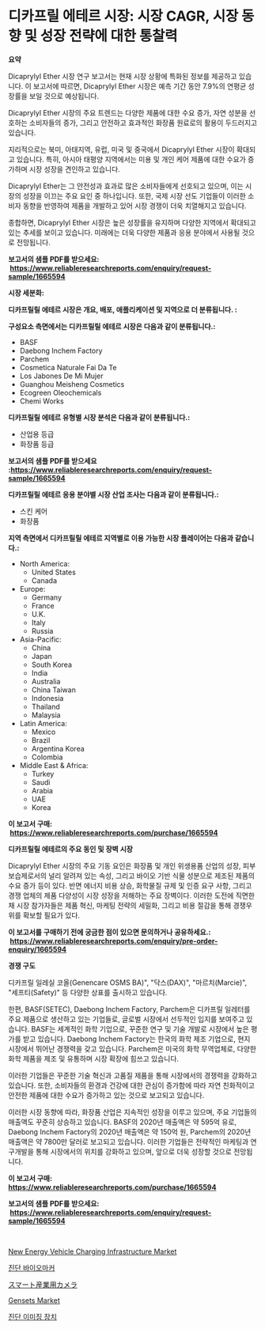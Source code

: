 <p><h1>디카프릴 에테르 시장: 시장 CAGR, 시장 동향 및 성장 전략에 대한 통찰력</h1></p><p><strong>요약</strong></p>
<p><p>Dicaprylyl Ether 시장 연구 보고서는 현재 시장 상황에 특화된 정보를 제공하고 있습니다. 이 보고서에 따르면, Dicaprylyl Ether 시장은 예측 기간 동안 7.9%의 연평균 성장률을 보일 것으로 예상됩니다.</p><p>Dicaprylyl Ether 시장의 주요 트렌드는 다양한 제품에 대한 수요 증가, 자연 성분을 선호하는 소비자들의 증가, 그리고 안전하고 효과적인 화장품 원료로의 활용이 두드러지고 있습니다.</p><p>지리적으로는 북미, 아태지역, 유럽, 미국 및 중국에서 Dicaprylyl Ether 시장이 확대되고 있습니다. 특히, 아시아 태평양 지역에서는 미용 및 개인 케어 제품에 대한 수요가 증가하며 시장 성장을 견인하고 있습니다.</p><p>Dicaprylyl Ether는 그 안전성과 효과로 많은 소비자들에게 선호되고 있으며, 이는 시장의 성장을 이끄는 주요 요인 중 하나입니다. 또한, 국제 시장 선도 기업들이 이러한 소비자 동향을 반영하여 제품을 개발하고 있어 시장 경쟁이 더욱 치열해지고 있습니다.</p><p>종합하면, Dicaprylyl Ether 시장은 높은 성장률을 유지하며 다양한 지역에서 확대되고 있는 추세를 보이고 있습니다. 미래에는 더욱 다양한 제품과 응용 분야에서 사용될 것으로 전망됩니다.</p></p>
<p><strong>보고서의 샘플 PDF를 받으세요: &nbsp;<a href="https://www.reliableresearchreports.com/enquiry/request-sample/1665594">https://www.reliableresearchreports.com/enquiry/request-sample/1665594</a></strong></p>
<p><strong>시장 세분화:</strong></p>
<p><strong> 디카프릴릴 에테르 시장은 개요, 배포, 애플리케이션 및 지역으로 더 분류됩니다. :</strong></p>
<p><strong>구성요소 측면에서는 디카프릴릴 에테르 시장은 다음과 같이 분류됩니다.:</strong></p>
<p><ul><li>BASF</li><li>Daebong Inchem Factory</li><li>Parchem</li><li>Cosmetica Naturale Fai Da Te</li><li>Los Jabones De Mi Mujer</li><li>Guanghou Meisheng Cosmetics</li><li>Ecogreen Oleochemicals</li><li>Chemi Works</li></ul></p>
<p><strong> 디카프릴릴 에테르 유형별 시장 분석은 다음과 같이 분류됩니다.:</strong></p>
<p><ul><li>산업용 등급</li><li>화장품 등급</li></ul></p>
<p><strong>보고서의 샘플 PDF를 받으세요 :<a href="https://www.reliableresearchreports.com/enquiry/request-sample/1665594">https://www.reliableresearchreports.com/enquiry/request-sample/1665594</a></strong></p>
<p><strong> 디카프릴릴 에테르 응용 분야별 시장 산업 조사는 다음과 같이 분류됩니다.:</strong></p>
<p><ul><li>스킨 케어</li><li>화장품</li></ul></p>
<p><strong>지역 측면에서 디카프릴릴 에테르 지역별로 이용 가능한 시장 플레이어는 다음과 같습니다.:</strong></p>
<p><ul>
    <li>
        North America:
        <ul>
            <li>United States</li>
            <li>Canada</li>
        </ul>
    </li>
    <li>
        Europe:
        <ul>
            <li>Germany</li>
            <li>France</li>
            <li>U.K.</li>
            <li>Italy</li>
            <li>Russia</li>
        </ul>
    </li>
    <li>
        Asia-Pacific:
        <ul>
            <li>China</li>
            <li>Japan</li>
            <li>South Korea</li>
            <li>India</li>
            <li>Australia</li>
            <li>China Taiwan</li>
            <li>Indonesia</li>
            <li>Thailand</li>
            <li>Malaysia</li>
        </ul>
    </li>
    <li>
        Latin America:
        <ul>
            <li>Mexico</li>
            <li>Brazil</li>
            <li>Argentina Korea</li>
            <li>Colombia</li>
        </ul>
    </li>
    <li>
        Middle East & Africa:
        <ul>
            <li>Turkey</li>
            <li>Saudi</li>
            <li>Arabia</li>
            <li>UAE</li>
            <li>Korea</li>
        </ul>
    </li>
    </ul></p>
<p><strong>이 보고서 구매: &nbsp;<a href="https://www.reliableresearchreports.com/purchase/1665594">https://www.reliableresearchreports.com/purchase/1665594</a></strong></p>
<p><strong>디카프릴릴 에테르의 주요 동인 및 장벽 시장</strong></p>
<p><p>Dicaprylyl Ether 시장의 주요 기동 요인은 화장품 및 개인 위생용품 산업의 성장, 피부 보습제로서의 널리 알려져 있는 속성, 그리고 바이오 기반 식물 성분으로 제조된 제품의 수요 증가 등이 있다. 반면 에너지 비용 상승, 화학물질 규제 및 인증 요구 사항, 그리고 경쟁 업체의 제품 다양성이 시장 성장을 저해하는 주요 장벽이다. 이러한 도전에 직면한 채 시장 참가자들은 제품 혁신, 마케팅 전략의 세밀화, 그리고 비용 절감을 통해 경쟁우위를 확보할 필요가 있다.</p></p>
<p><strong>이 보고서를 구매하기 전에 궁금한 점이 있으면 문의하거나 공유하세요.: &nbsp;<a href="https://www.reliableresearchreports.com/enquiry/pre-order-enquiry/1665594">https://www.reliableresearchreports.com/enquiry/pre-order-enquiry/1665594</a></strong></p>
<p><strong>경쟁 구도</strong></p>
<p><p>디카프릴 일레실 코올(Genencare OSMS BA)", "닥스(DAX)", "마르치(Marcie)", "세프티(Safety)" 등 다양한 상표를 출시하고 있습니다.</p><p>한편, BASF(SETEC), Daebong Inchem Factory, Parchem은 디카프릴 일레터를 주요 제품으로 생산하고 있는 기업들로, 글로벌 시장에서 선두적인 입지를 보여주고 있습니다. BASF는 세계적인 화학 기업으로, 꾸준한 연구 및 기술 개발로 시장에서 높은 평가를 받고 있습니다. Daebong Inchem Factory는 한국의 화학 제조 기업으로, 현지 시장에서 뛰어난 경쟁력을 갖고 있습니다. Parchem은 미국의 화학 무역업체로, 다양한 화학 제품을 제조 및 유통하며 시장 확장에 힘쓰고 있습니다.</p><p>이러한 기업들은 꾸준한 기술 혁신과 고품질 제품을 통해 시장에서의 경쟁력을 강화하고 있습니다. 또한, 소비자들의 환경과 건강에 대한 관심이 증가함에 따라 자연 친화적이고 안전한 제품에 대한 수요가 증가하고 있는 것으로 보고되고 있습니다.</p><p>이러한 시장 동향에 따라, 화장품 산업은 지속적인 성장을 이루고 있으며, 주요 기업들의 매출액도 꾸준히 상승하고 있습니다. BASF의 2020년 매출액은 약 595억 유로, Daebong Inchem Factory의 2020년 매출액은 약 150억 원, Parchem의 2020년 매출액은 약 7800만 달러로 보고되고 있습니다. 이러한 기업들은 전략적인 마케팅과 연구개발을 통해 시장에서의 위치를 강화하고 있으며, 앞으로 더욱 성장할 것으로 전망됩니다.</p></p>
<p><strong>이 보고서 구매: &nbsp; <a href="https://www.reliableresearchreports.com/purchase/1665594">https://www.reliableresearchreports.com/purchase/1665594</a></strong></p>
<p><strong>보고서의 샘플 PDF를 받으세요: &nbsp;<a href="https://www.reliableresearchreports.com/enquiry/request-sample/1665594">https://www.reliableresearchreports.com/enquiry/request-sample/1665594</a></strong><strong></strong></p>
<p>&nbsp;</p>
<p><p><a href="https://issuu.com/reportprime-2/docs/new-energy-vehicle-charging-infrastructure-market-">New Energy Vehicle Charging Infrastructure Market</a></p><p><a href="https://github.com/vs10l4sfg5c/Market-Research-Report-List-1/blob/main/350936314826.md">진단 바이오마커</a></p><p><a href="https://github.com/cnnriuez22368/Market-Research-Report-List-1/blob/main/166319116041.md">スマート産業用カメラ</a></p><p><a href="https://github.com/Krish2023na/Market-Research-Report-List-3/blob/main/gensets-market.md">Gensets Market</a></p><p><a href="https://github.com/Skyleitney456456/Market-Research-Report-List-1/blob/main/321543014827.md">진단 이미징 장치</a></p></p>